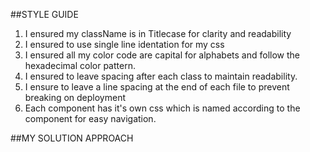 ##STYLE GUIDE 

1. I ensured my className is in Titlecase for clarity and readability
2. I ensured to use single line identation for my css
3. I ensured all my color code are capital for alphabets and follow the hexadecimal color pattern.
4. I ensured to leave spacing after each class to maintain readability.
5. I ensure to leave a line spacing at the end of each file to prevent breaking on deployment
6. Each component has it's own css which is named according to the component for easy navigation.

##MY SOLUTION APPROACH